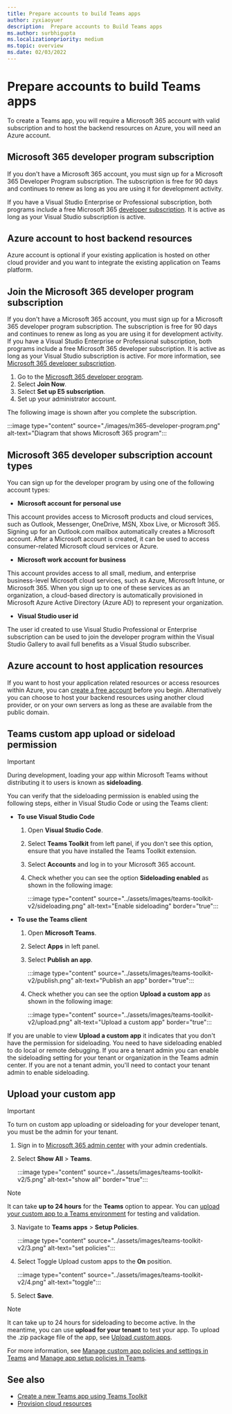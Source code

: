 ```yaml
---
title: Prepare accounts to build Teams apps
author: zyxiaoyuer
description:  Prepare accounts to Build Teams apps
ms.author: surbhigupta
ms.localizationpriority: medium
ms.topic: overview
ms.date: 02/03/2022
---
```


# Prepare accounts to build Teams apps

To create a Teams app, you will require a Microsoft 365 account with valid subscription and to host the backend resources on Azure, you will need an Azure account.

## Microsoft 365 developer program subscription

If you don't have a Microsoft 365 account, you must sign up for a Microsoft 365 Developer Program subscription. The subscription is free for 90 days and continues to renew as long as you are using it for development activity.

If you have a Visual Studio Enterprise or Professional subscription, both programs include a free Microsoft 365 [developer subscription](https://aka.ms/MyVisualStudioBenefits). It is active as long as your Visual Studio subscription is active.

## Azure account to host backend resources

Azure account is optional if your existing application is hosted on other cloud provider and you want to integrate the existing application on Teams platform.

## Join the Microsoft 365 developer program subscription

If you don't have a Microsoft 365 account, you must sign up for a Microsoft 365 developer program subscription. The subscription is free for 90 days and continues to renew as long as you are using it for development activity. If you have a Visual Studio Enterprise or Professional subscription, both programs include a free Microsoft 365 developer subscription. It is active as long as your Visual Studio subscription is active. For more information, see [Microsoft 365 developer subscription](https://developer.microsoft.com/microsoft-365/dev-program).

1. Go to the [Microsoft 365 developer program](https://developer.microsoft.com/microsoft-365/dev-program).
2. Select **Join Now**.
3. Select **Set up E5 subscription**.
4. Set up your administrator account.

The following image is shown after you complete the subscription.

:::image type="content" source="./images/m365-developer-program.png" alt-text="Diagram that shows Microsoft 365 program":::

## Microsoft 365 developer subscription account types

You can sign up for the developer program by using one of the following account types:

- **Microsoft account for personal use**

This account provides access to Microsoft products and cloud services, such as Outlook, Messenger, OneDrive, MSN, Xbox Live, or Microsoft 365. Signing up for an Outlook.com mailbox automatically creates a Microsoft account. After a Microsoft account is created, it can be used to access consumer-related Microsoft cloud services or Azure.

- **Microsoft work account for business**

 This account provides access to all small, medium, and enterprise business-level Microsoft cloud services, such as Azure, Microsoft Intune, or Microsoft 365. When you sign up to one of these services as an organization, a cloud-based directory is automatically provisioned in Microsoft Azure Active Directory (Azure AD) to represent your organization.

- **Visual Studio user id**

The user id created to use Visual Studio Professional or Enterprise subscription can be used to join the developer program within the Visual Studio Gallery to avail full benefits as a Visual Studio subscriber.

## Azure account to host application resources

If you want to host your application related resources or access resources within Azure, you can [create a free account](https://azure.microsoft.com/free/) before you begin. Alternatively you can choose to host your backend resources using another cloud provider, or on your own servers as long as these are available from the public domain.

## Teams custom app upload or sideload permission

> [!IMPORTANT]
> During development, loading your app within Microsoft Teams without distributing it to users is known as **sideloading**.

You can verify that the sideloading permission is enabled using the following steps, either in Visual Studio Code or using the Teams client:

* **To use Visual Studio Code**

    1. Open **Visual Studio Code**.
    1. Select **Teams Toolkit** from left panel, if you don't see this option, ensure that you have installed the Teams Toolkit extension.
    1. Select **Accounts** and log in to your Microsoft 365 account.
    1. Check whether you can see the option **Sideloading enabled** as shown in the following image:

       :::image type="content" source="../assets/images/teams-toolkit-v2/sideloading.png" alt-text="Enable sideloading" border="true":::

* **To use the Teams client**

    1. Open **Microsoft Teams**.
    2. Select **Apps** in left panel.
    3. Select **Publish an app**.

       :::image type="content" source="../assets/images/teams-toolkit-v2/publish.png" alt-text="Publish an app" border="true":::

    4. Check whether you can see the option **Upload a custom app** as shown in the following image:

       :::image type="content" source="../assets/images/teams-toolkit-v2/upload.png" alt-text="Upload a custom app" border="true":::

If you are unable to view **Upload a custom app** it indicates that you don't have the permission for sideloading. You need to have sideloading enabled to do local or remote debugging. If you are a tenant admin you can enable the sideloading setting for your tenant or organization in the Teams admin center. If you are not a tenant admin, you'll need to contact your tenant admin to enable sideloading.

## Upload your custom app

> [!IMPORTANT]
> To turn on custom app uploading or sideloading for your developer tenant, you must be the admin for your tenant.

1. Sign in to [Microsoft 365 admin center](https://admin.microsoft.com/Adminportal/Home?source=applauncher#/homepage#/) with your admin credentials.

2. Select **Show All** > **Teams**.

   :::image type="content" source="../assets/images/teams-toolkit-v2/5.png" alt-text="show all" border="true":::

> [!NOTE]
> It can take **up to 24 hours** for the **Teams** option to appear. You can [upload your custom app to a Teams environment](/microsoftteams/upload-custom-apps) for testing and validation.

3. Navigate to **Teams apps** > **Setup Policies**. 

   :::image type="content" source="../assets/images/teams-toolkit-v2/3.png" alt-text="set policies":::

4. Select Toggle Upload custom apps to the **On** position.

   :::image type="content" source="../assets/images/teams-toolkit-v2/4.png" alt-text="toggle":::

5. Select **Save**.

> [!Note]
> It can take up to 24 hours for sideloading to become active. In the meantime, you can use **upload for your tenant** to test your app. To upload the .zip package file of the app, see [Upload custom apps](/microsoftteams/teams-app-setup-policies).

For more information, see [Manage custom app policies and settings in Teams](/microsoftteams/teams-custom-app-policies-and-settings) and [Manage app setup policies in Teams](/microsoftteams/teams-app-setup-policies).

## See also

* [Create a new Teams app using Teams Toolkit](create-new-project.md)
* [Provision cloud resources](provision.md)